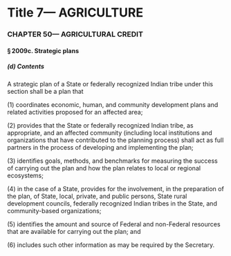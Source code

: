 
# Title 7— AGRICULTURE
### CHAPTER 50— AGRICULTURAL CREDIT
#### § 2009c. Strategic plans
##### (d) Contents

A strategic plan of a State or federally recognized Indian tribe under this section shall be a plan that

(1) coordinates economic, human, and community development plans and related activities proposed for an affected area;

(2) provides that the State or federally recognized Indian tribe, as appropriate, and an affected community (including local institutions and organizations that have contributed to the planning process) shall act as full partners in the process of developing and implementing the plan;

(3) identifies goals, methods, and benchmarks for measuring the success of carrying out the plan and how the plan relates to local or regional ecosystems;

(4) in the case of a State, provides for the involvement, in the preparation of the plan, of State, local, private, and public persons, State rural development councils, federally recognized Indian tribes in the State, and community-based organizations;

(5) identifies the amount and source of Federal and non-Federal resources that are available for carrying out the plan; and

(6) includes such other information as may be required by the Secretary.
